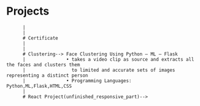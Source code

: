 # Projects
          |
          |
          # Certificate
          |
          |
          # Clustering--> Face Clustering Using Python – ML – Flask 
          |               • takes a video clip as source and extracts all the faces and clusters them 
          |                 to limited and accurate sets of images representing a distinct person 
          |               • Programming Languages: Python,ML,Flask,HTML,CSS
          |
          # React Project(unfinished_responsive_part)-->  
